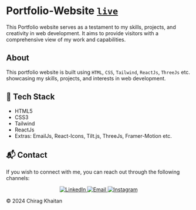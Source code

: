 # Portfolio-Website [```live```](https://portfolio-chirag.vercel.app)

This Portfolio website serves as a testament to my skills, projects, and creativity in web development. It aims to provide visitors with a comprehensive view of my work and capabilities.


## About

This portfolio website is built using ```HTML```, ```CSS```, ```Tailwind```, ```ReactJs```, ```ThreeJs``` etc. showcasing my skills, projects, and interests in web development.

## 📌 Tech Stack

- HTML5
- CSS3
- Tailwind
- ReactJs
- Extras: EmailJs, React-Icons, Tilt.js, ThreeJs, Framer-Motion etc.

## 📬 Contact

If you wish to connect with me, you can reach out through the following channels:

<div align="center">
  <a href="https://www.linkedin.com/in/chirag-khaitan" target="_blank">
    <img alt="LinkedIn" src="https://img.shields.io/badge/linkedin%20-%230077B5.svg?&style=for-the-badge&logo=linkedin&logoColor=white" />
  </a>
  
  <a href="mailto:chiragkhaitan2014@gmail.com" target="_blank">
    <img alt="Email" src="https://img.shields.io/badge/Gmail-D14836?style=for-the-badge&logo=gmail&logoColor=white" />
  </a>
  
  <a href="https://www.instagram.com/thechiragkhaitan" target="_blank">
    <img alt="Instagram" src="https://img.shields.io/badge/Instagram-%23E4405F?style=for-the-badge&logo=instagram&logoColor=white" />
  </a>
</div>


© 2024 Chirag Khaitan
